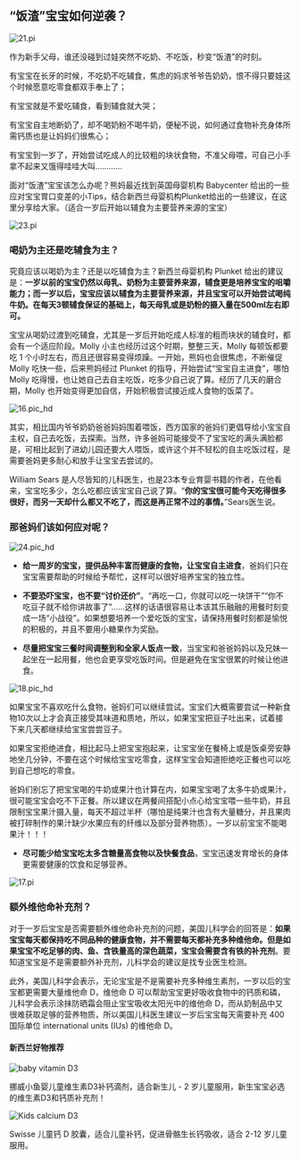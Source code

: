 ## “饭渣”宝宝如何逆袭？

![21.pi](https://i.imgur.com/fJT1lJK.jpg)

作为新手父母，谁还没碰到过娃突然不吃奶、不吃饭，秒变“饭渣”的时刻。

有宝宝在长牙的时候，不吃奶不吃辅食，焦虑的妈求爷爷告奶奶，恨不得只要娃这个时候愿意吃零食都双手奉上了；

有宝宝就是不爱吃辅食，看到辅食就大哭；

有宝宝自主地断奶了，却不喝奶粉不喝牛奶，便秘不说，如何通过食物补充身体所需钙质也是让妈妈们很焦心；

有宝宝到一岁了，开始尝试吃成人的比较粗的块状食物，不准父母喂，可自己小手拿不起来又饿得哇哇大叫…………

面对“饭渣”宝宝该怎么办呢？熊妈最近找到英国母婴机构 Babycenter 给出的一些应对宝宝胃口变差的小Tips，结合新西兰母婴机构Plunket给出的一些建议，在这里分享给大家。（适合一岁后开始以辅食为主要营养来源的宝宝）

![23.pi](https://i.imgur.com/AHI0VSY.jpg)

### 喝奶为主还是吃辅食为主？
究竟应该以喝奶为主？还是以吃辅食为主？新西兰母婴机构 Plunket 给出的建议是：**一岁以前的宝宝仍然以母乳、奶粉为主要营养来源，辅食更是培养宝宝的咀嚼能力；而一岁以后，宝宝应该以辅食为主要营养来源，并且宝宝可以开始尝试喝纯牛奶。在每天3顿辅食保证的基础上，每天母乳或是奶粉的摄入量在500ml左右即可。**

宝宝从喝奶过渡到吃辅食，尤其是一岁后开始吃成人标准的粗而块状的辅食时，都会有一个适应阶段。Molly 小主也经历过这个时期，整整三天，Molly 每顿饭都要吃 1 个小时左右，而且还很容易变得烦躁。一开始，熊妈也会很焦虑，不断催促 Molly 吃快一些，后来熊妈经过 Plunket 的指导，开始尝试“宝宝自主进食”，哪怕 Molly 吃得慢，也让她自己去自主吃饭，吃多少自己说了算。经历了几天的磨合期，Molly 也开始变得更加自信，开始积极尝试接近成人食物的饭菜了。

![16.pic_hd](https://i.imgur.com/ObKUWqE.jpg)

其实，相比国内爷爷奶奶爸爸妈妈围着喂饭，西方国家的爸妈们更倡导给小宝宝自主权，自己去吃饭，去探索。当然，许多爸妈可能接受不了宝宝吃的满头满脸都是，可相比起到了进幼儿园还要大人喂饭，或许这个并不轻松的自主吃饭过程，是需要爸妈更多耐心和放手让宝宝去尝试的。

William Sears 是人尽皆知的儿科医生，也是23本专业育婴书籍的作者，在他看来，宝宝吃多少，怎么吃都应该宝宝自己说了算。“**你的宝宝很可能今天吃得很多很好，而另一天却什么都又不吃了，而这是再正常不过的事情。**”Sears医生说。

### 那爸妈们该如何应对呢？

![24.pic_hd](https://i.imgur.com/7iFhDW4.jpg)

* **给一周岁的宝宝，提供品种丰富而健康的食物，让宝宝自主进食**，爸妈们只在宝宝需要帮助的时候给予帮忙，这样可以很好培养宝宝的独立性。

* **不要恐吓宝宝，也不要“讨价还价”**。“再吃一口，你就可以吃一块饼干”“你不吃豆子就不给你讲故事了”……这样的话语很容易让本该其乐融融的用餐时刻变成一场“小战役”。如果想要培养一个爱吃饭的宝宝，请保持用餐时刻都是愉悦的积极的，并且不要用小糖果作为奖励。

* **尽量把宝宝三餐时间调整到和全家人饭点一致**，当宝宝和爸爸妈妈以及兄妹一起坐在一起用餐，他也会更享受吃饭时间。但是避免在宝宝很累的时候让他进食。

![18.pic_hd](https://i.imgur.com/RZZgYPa.jpg)


如果宝宝不喜欢吃什么食物，爸妈们可以继续尝试。宝宝们大概需要尝试一种新食物10次以上才会真正接受其味道和质地，所以，如果宝宝把豆子吐出来，试着接下来几天都继续给宝宝尝尝豆子。
   
如果宝宝拒绝进食，相比起马上把宝宝抱起来，让宝宝坐在餐椅上或是饭桌旁安静地坐几分钟，不要在这个时候给宝宝吃零食，这样宝宝会知道拒绝吃正餐也可以吃到自己想吃的零食。    
   
爸妈们别忘了把宝宝喝的牛奶或果汁也计算在内，如果宝宝喝了太多牛奶或果汁，很可能宝宝会吃不下正餐。所以建议在两餐间搭配小点心给宝宝喂一些牛奶，并且限制宝宝果汁摄入量，每天不超过半杯（哪怕是纯果汁也含有大量糖分，并且果肉被打碎制作的果汁缺少水果应有的纤维以及部分营养物质）。一岁以前宝宝不能喝果汁！！！

* **尽可能少给宝宝吃太多含糖量高食物以及快餐食品**，宝宝迅速发育增长的身体更需要健康的饮食和足够营养。

![17.pi](https://i.imgur.com/s3VY1kO.jpg)

### 额外维他命补充剂？
对于一岁后宝宝是否需要额外维他命补充剂的问题，美国儿科学会的回答是：**如果宝宝每天都保持吃不同品种的健康食物，并不需要每天都补充多种维他命。但是如果宝宝不吃足够的肉、鱼、含铁量高的深色蔬菜，宝宝会需要含有铁的补充剂**。要知道宝宝是不是需要额外补充剂，儿科学会的建议是找专业医生检测。

此外，美国儿科学会表示，无论宝宝是不是需要补充多种维生素剂，一岁以后的宝宝都更需要大量维他命 D，维他命 D 可以帮助宝宝更好吸收食物中的钙质和磷，儿科学会表示涂抹防晒霜会阻止宝宝吸收太阳光中的维他命 D，而从奶制品中又很难获取足够的营养物质，所以美国儿科医生建议一岁后宝宝每天需要补充 400 国际单位 international units (IUs) 的维他命 D。

#### 新西兰好物推荐

![baby vitamin D3](https://i.imgur.com/hPrawCA.png)

挪威小鱼婴儿童维生素D3补钙滴剂，适合新生儿 - 2 岁儿童服用，新生宝宝必选的维生素D3和钙质补充剂！

![Kids calcium D3](https://i.imgur.com/nfNclWT.png)

Swisse 儿童钙 D 胶囊，适合儿童补钙，促进骨骼生长钙吸收，适合 2-12 岁儿童服用。

